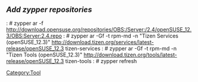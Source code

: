 ### <big>***Add zypper repositories***</big>

:   \# zypper ar -f
    <http://download.opensuse.org/repositories/OBS:/Server:/2.4/openSUSE_12.3/OBS:Server:2.4.repo>
:   \# zypper ar -Gf -t rpm-md -n \"Tizen Services (openSUSE\_12.3)\"
    <http://download.tizen.org/services/latest-release/openSUSE_12.3>
    tizen-services
:   \# zypper ar -Gf -t rpm-md -n \"Tizen Tools (openSUSE\_12.3)\"
    <http://download.tizen.org/tools/latest-release/openSUSE_12.3>
    tizen-tools
:   \# zypper refresh

[Category:Tool](Category:Tool "wikilink")
